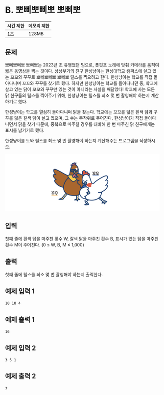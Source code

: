 # B. 뽀삐뽀삐뽀 뽀삐뽀

| 시간 제한 | 메모리 제한 |
| --- | --- |
| 1초 | 128MB |

## 문제
뽀삐뽀삐뽀 뽀삐뽀는 2023년 초 유행했던 밈으로, 폿핏포 노래에 맞춰 카메라를 움직여 짧은 동영상을 찍는 것이다. 상상부기의 친구 한성냥이는 한성대학교 캠퍼스에 살고 있는 꼬꼬와 꾸꾸로 뽀삐뽀삐뽀 뽀삐뽀 릴스를 찍으려고 한다. 한성냥이는 학교를 직접 돌아다니며 꼬꼬와 꾸꾸를 찾기로 했다. 하지만 한성냥이는 학교를 돌아다니던 중, 학교에 살고 있는 닭이 꼬꼬와 꾸꾸만 있는 것이 아니라는 사실을 깨달았다! 학교에 사는 모든 닭 친구들의 릴스를 찍어주기 위해, 한성냥이는 릴스를 최소 몇 번 촬영해야 하는지 계산하기로 했다.  

한성냥이는 학교를 열심히 돌아다니며 닭을 찾는다. 학교에는 꼬꼬를 닮은 흰색 닭과 꾸꾸를 닮은 갈색 닭이 살고 있으며, 그 수는 무작위로 주어진다. 한성냥이가 직접 돌아다니면서 닭을 찾기 때문에, 중복으로 마주칠 경우를 대비해 한 번 마주친 닭 친구에게는 표시를 남기기로 했다.  

한성냥이를 도와 릴스를 최소 몇 번 촬영해야 하는지 계산해주는 프로그램을 작성하시오.  

![kkokkokkukku](/assets/kkokkokkukku.png)

## 입력
첫째 줄에 흰색 닭을 마주친 횟수 W, 갈색 닭을 마주친 횟수 B, 표시가 있는 닭을 마주친 횟수 M이 주어진다. (0 $\le$ W, B, M $\le$ 1,000)

## 출력
첫째 줄에 릴스를 최소 몇 번 촬영해야 하는지 출력한다.

## 예제 입력 1

```
10 10 4
```

## 예제 출력 1

```
16
```

## 예제 입력 2

```
3 5 1
```

## 예제 출력 2

```
7
```
